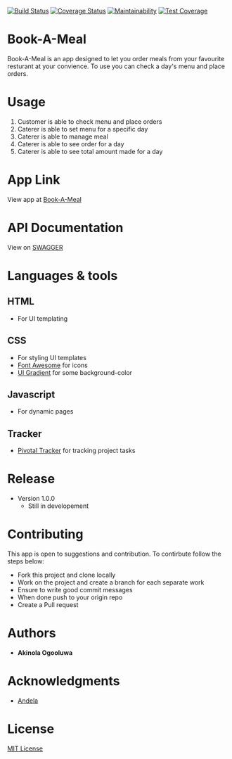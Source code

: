 
[![Build Status](https://travis-ci.org/rovilay/Book-A-Meal.svg?branch=develop)](https://travis-ci.org/rovilay/Book-A-Meal)
[![Coverage Status](https://coveralls.io/repos/github/rovilay/Book-A-Meal/badge.svg?branch=develop)](https://coveralls.io/github/rovilay/Book-A-Meal?branch=develop)
[![Maintainability](https://api.codeclimate.com/v1/badges/636939475b3c8d1d52c7/maintainability)](https://codeclimate.com/github/rovilay/Book-A-Meal/maintainability)
[![Test Coverage](https://api.codeclimate.com/v1/badges/636939475b3c8d1d52c7/test_coverage)](https://codeclimate.com/github/rovilay/Book-A-Meal/test_coverage)

# Book-A-Meal
Book-A-Meal is an app designed to let you order meals from your favourite resturant at your convience. To use you can check a day's menu and place orders.

# Usage
1. Customer is able to check menu and place orders
2. Caterer is able to set menu for a specific day
3. Caterer is able to manage meal
4. Caterer is able to see order for a day
5. Caterer is able to see total amount made for a day

# App Link
View app at [Book-A-Meal](https://book-me-a-meal.herokuapp.com)

# API Documentation
View on [SWAGGER](https://book-me-a-meal.herokuapp.com/api/v1/api-docs)

# Languages & tools
## HTML
* For UI templating

## CSS
* For styling UI templates
* [Font Awesome](https://fontawesome.com/) for icons
* [UI Gradient](https://uigradients.com/) for some background-color

## Javascript
* For dynamic pages

## Tracker
* [Pivotal Tracker](https://pivotaltracker.com) for tracking project tasks

# Release
* Version 1.0.0
  * Still in developement

# Contributing
This app is open to suggestions and contribution. To contirbute follow the steps below:
* Fork this project and clone locally
* Work on the project and create a branch for each separate work
* Ensure to write good commit messages
* When done push to your origin repo
* Create a Pull request

# Authors
* **Akinola Ogooluwa**

# Acknowledgments
* [Andela](https://andela.com/)

# License
  [MIT License](https://opensource.org/licenses/MIT)
